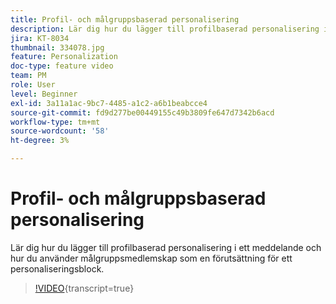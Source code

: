 ```yaml
---
title: Profil- och målgruppsbaserad personalisering
description: Lär dig hur du lägger till profilbaserad personalisering i ett meddelande och hur du använder målgruppsmedlemskap som en förutsättning för ett personaliseringsblock.
jira: KT-8034
thumbnail: 334078.jpg
feature: Personalization
doc-type: feature video
team: PM
role: User
level: Beginner
exl-id: 3a11a1ac-9bc7-4485-a1c2-a6b1beabcce4
source-git-commit: fd9d277be00449155c49b3809fe647d7342b6acd
workflow-type: tm+mt
source-wordcount: '58'
ht-degree: 3%

---
```


# Profil- och målgruppsbaserad personalisering

Lär dig hur du lägger till profilbaserad personalisering i ett meddelande och hur du använder målgruppsmedlemskap som en förutsättning för ett personaliseringsblock.

>[!VIDEO](https://video.tv.adobe.com/v/334078?quality=12&learn=on){transcript=true}
